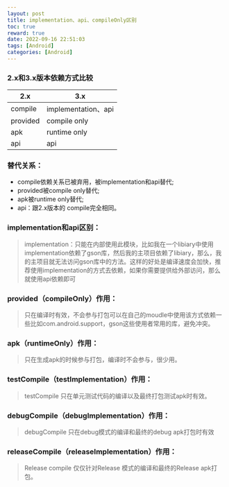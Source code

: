 ```yaml
---
layout: post
title: implementation、api、compileOnly区别
toc: true
reward: true
date: 2022-09-16 22:51:03
tags: [Android]
categories: [Android]
---
```

### 2.x和3.x版本依赖方式比较
|2.x|3.x|
|-|-|
|compile|implementation、api|
|provided|compile only|
|apk|runtime only|
|api|api|

### 替代关系：
* compile依赖关系已被弃⽤，被implementation和api替代;
* provided被compile only替代;
* apk被runtime only替代;
* api：跟2.x版本的 compile完全相同。
  
<!-- more -->
### implementation和api区别：
> implementation：只能在内部使⽤此模块，⽐如我在⼀个libiary中使⽤implementation依赖了gson库，然后我的主项⽬依赖了libiary，那么，我的主项⽬就⽆法访问gson库中的⽅法。这样的好处是编译速度会加快，推荐使⽤implementation的⽅式去依赖，如果你需要提供给外部访问，那么就使⽤api依赖即可

### provided（compileOnly）作⽤：
> 只在编译时有效，不会参与打包可以在⾃⼰的moudle中使⽤该⽅式依赖⼀些⽐如com.android.support，gson这些使⽤者常⽤的库，避免冲突。

### apk（runtimeOnly）作⽤：
> 只在⽣成apk的时候参与打包，编译时不会参与，很少⽤。

### testCompile（testImplementation）作⽤：
 > testCompile 只在单元测试代码的编译以及最终打包测试apk时有效。

### debugCompile（debugImplementation）作⽤：
> debugCompile 只在debug模式的编译和最终的debug apk打包时有效

### releaseCompile（releaseImplementation）作⽤：
> Release compile 仅仅针对Release 模式的编译和最终的Release apk打包。
